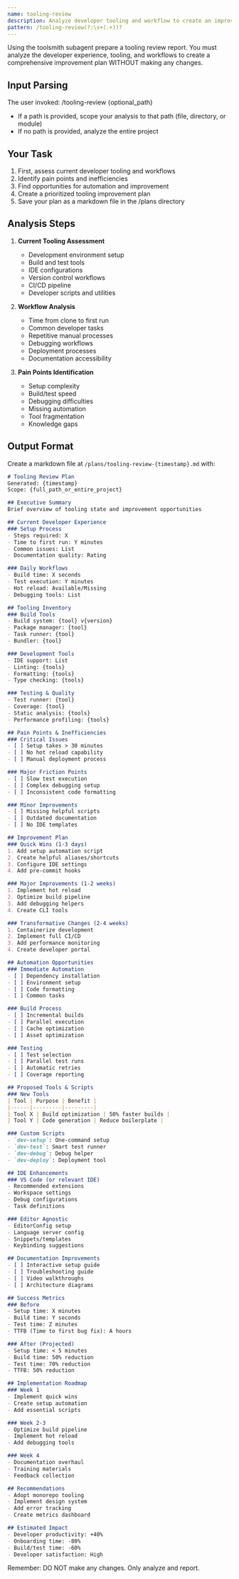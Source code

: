 ```yaml
---
name: tooling-review
description: Analyze developer tooling and workflow to create an improvement plan
pattern: /tooling-review(?:\s+(.+))?
---
```


Using the toolsmith subagent prepare a tooling review report. You must analyze the developer experience, tooling, and workflows to create a comprehensive improvement plan WITHOUT making any changes.

## Input Parsing
The user invoked: /tooling-review {optional_path}
- If a path is provided, scope your analysis to that path (file, directory, or module)
- If no path is provided, analyze the entire project

## Your Task
1. First, assess current developer tooling and workflows
2. Identify pain points and inefficiencies
3. Find opportunities for automation and improvement
4. Create a prioritized tooling improvement plan
5. Save your plan as a markdown file in the /plans directory

## Analysis Steps
1. **Current Tooling Assessment**
   - Development environment setup
   - Build and test tools
   - IDE configurations
   - Version control workflows
   - CI/CD pipeline
   - Developer scripts and utilities

2. **Workflow Analysis**
   - Time from clone to first run
   - Common developer tasks
   - Repetitive manual processes
   - Debugging workflows
   - Deployment processes
   - Documentation accessibility

3. **Pain Points Identification**
   - Setup complexity
   - Build/test speed
   - Debugging difficulties
   - Missing automation
   - Tool fragmentation
   - Knowledge gaps

## Output Format
Create a markdown file at `/plans/tooling-review-{timestamp}.md` with:

```markdown
# Tooling Review Plan
Generated: {timestamp}
Scope: {full_path_or_entire_project}

## Executive Summary
Brief overview of tooling state and improvement opportunities

## Current Developer Experience
### Setup Process
- Steps required: X
- Time to first run: Y minutes
- Common issues: List
- Documentation quality: Rating

### Daily Workflows
- Build time: X seconds
- Test execution: Y minutes
- Hot reload: Available/Missing
- Debugging tools: List

## Tooling Inventory
### Build Tools
- Build system: {tool} v{version}
- Package manager: {tool}
- Task runner: {tool}
- Bundler: {tool}

### Development Tools
- IDE support: List
- Linting: {tools}
- Formatting: {tools}
- Type checking: {tools}

### Testing & Quality
- Test runner: {tool}
- Coverage: {tool}
- Static analysis: {tools}
- Performance profiling: {tools}

## Pain Points & Inefficiencies
### Critical Issues
- [ ] Setup takes > 30 minutes
- [ ] No hot reload capability
- [ ] Manual deployment process

### Major Friction Points
- [ ] Slow test execution
- [ ] Complex debugging setup
- [ ] Inconsistent code formatting

### Minor Improvements
- [ ] Missing helpful scripts
- [ ] Outdated documentation
- [ ] No IDE templates

## Improvement Plan
### Quick Wins (1-3 days)
1. Add setup automation script
2. Create helpful aliases/shortcuts
3. Configure IDE settings
4. Add pre-commit hooks

### Major Improvements (1-2 weeks)
1. Implement hot reload
2. Optimize build pipeline
3. Add debugging helpers
4. Create CLI tools

### Transformative Changes (2-4 weeks)
1. Containerize development
2. Implement full CI/CD
3. Add performance monitoring
4. Create developer portal

## Automation Opportunities
### Immediate Automation
- [ ] Dependency installation
- [ ] Environment setup
- [ ] Code formatting
- [ ] Common tasks

### Build Process
- [ ] Incremental builds
- [ ] Parallel execution
- [ ] Cache optimization
- [ ] Asset optimization

### Testing
- [ ] Test selection
- [ ] Parallel test runs
- [ ] Automatic retries
- [ ] Coverage reporting

## Proposed Tools & Scripts
### New Tools
| Tool | Purpose | Benefit |
|------|---------|---------|
| Tool X | Build optimization | 50% faster builds |
| Tool Y | Code generation | Reduce boilerplate |

### Custom Scripts
- `dev-setup`: One-command setup
- `dev-test`: Smart test runner
- `dev-debug`: Debug helper
- `dev-deploy`: Deployment tool

## IDE Enhancements
### VS Code (or relevant IDE)
- Recommended extensions
- Workspace settings
- Debug configurations
- Task definitions

### Editor Agnostic
- EditorConfig setup
- Language server config
- Snippets/templates
- Keybinding suggestions

## Documentation Improvements
- [ ] Interactive setup guide
- [ ] Troubleshooting guide
- [ ] Video walkthroughs
- [ ] Architecture diagrams

## Success Metrics
### Before
- Setup time: X minutes
- Build time: Y seconds
- Test time: Z minutes
- TTFB (Time to first bug fix): A hours

### After (Projected)
- Setup time: < 5 minutes
- Build time: 50% reduction
- Test time: 70% reduction
- TTFB: 50% reduction

## Implementation Roadmap
### Week 1
- Implement quick wins
- Create setup automation
- Add essential scripts

### Week 2-3
- Optimize build pipeline
- Implement hot reload
- Add debugging tools

### Week 4
- Documentation overhaul
- Training materials
- Feedback collection

## Recommendations
- Adopt monorepo tooling
- Implement design system
- Add error tracking
- Create metrics dashboard

## Estimated Impact
- Developer productivity: +40%
- Onboarding time: -80%
- Build/test time: -60%
- Developer satisfaction: High
```

Remember: DO NOT make any changes. Only analyze and report.